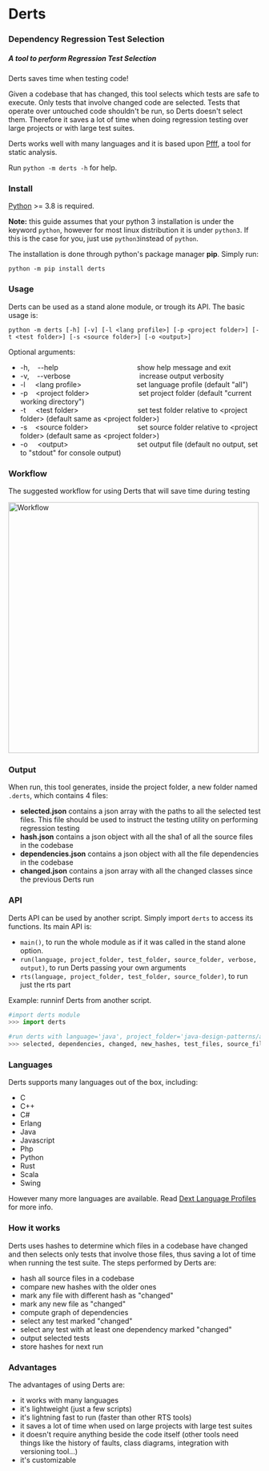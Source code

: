 # Derts
### Dependency Regression Test Selection
##### A tool to perform Regression Test Selection

Derts saves time when testing code!

Given a codebase that has changed, this tool selects which tests are safe to execute. Only tests that involve changed code are selected. Tests that operate over untouched code shouldn't be run, so Derts doesn't select them. Therefore it saves a lot of time when doing regression testing over large projects or with large test suites.

Derts works well with many languages and it is based upon [Pfff](https://github.com/returntocorp/pfff "Pfff github page"), a tool for static analysis.

Run `python -m derts -h` for help.

### Install
[Python](https://www.python.org/ "Python website") >= 3.8 is required.

**Note:** this guide assumes that your python 3 installation is under the keyword `python`, however for most linux distribution it is under `python3`. If this is the case for you, just use `python3`instead of `python`.

The installation is done through python's package manager **pip**. Simply run:

`python -m pip install derts`

### Usage

Derts can be used as a stand alone module, or trough its API. The basic usage is:

`python -m derts [-h] [-v] [-l <lang profile>] [-p <project folder>] [-t <test folder>] [-s <source folder>] [-o <output>]`

Optional arguments:
*  -h, &nbsp;&nbsp; --help &nbsp;&nbsp;&nbsp;&nbsp;&nbsp;&nbsp;&nbsp;&nbsp;&nbsp;&nbsp;&nbsp;&nbsp;&nbsp;&nbsp;&nbsp;&nbsp;&nbsp;&nbsp;&nbsp;&nbsp;&nbsp;&nbsp;&nbsp;&nbsp;&nbsp;&nbsp;&nbsp;&nbsp;&nbsp;&nbsp;&nbsp;&nbsp;&nbsp;&nbsp;&nbsp;&nbsp;&nbsp;&nbsp; show help message and exit
*  -v, &nbsp;&nbsp; --verbose &nbsp;&nbsp;&nbsp;&nbsp;&nbsp;&nbsp;&nbsp;&nbsp;&nbsp;&nbsp;&nbsp;&nbsp;&nbsp;&nbsp;&nbsp;&nbsp;&nbsp;&nbsp;&nbsp;&nbsp;&nbsp;&nbsp;&nbsp;&nbsp;&nbsp;&nbsp;&nbsp;&nbsp;&nbsp;&nbsp;&nbsp;&nbsp;&nbsp; increase output verbosity
*  -l &nbsp;&nbsp;&nbsp; \<lang profile\> &nbsp;&nbsp;&nbsp;&nbsp;&nbsp;&nbsp;&nbsp;&nbsp;&nbsp;&nbsp;&nbsp;&nbsp;&nbsp;&nbsp;&nbsp;&nbsp;&nbsp;&nbsp;&nbsp;&nbsp;&nbsp;&nbsp;&nbsp;&nbsp;&nbsp;&nbsp; set language profile (default "all")
*  -p &nbsp;&nbsp; \<project folder\> &nbsp;&nbsp;&nbsp;&nbsp;&nbsp;&nbsp;&nbsp;&nbsp;&nbsp;&nbsp;&nbsp;&nbsp;&nbsp;&nbsp;&nbsp;&nbsp;&nbsp;&nbsp;&nbsp;&nbsp;&nbsp;&nbsp;&nbsp; set project folder (default "current working directory")
*  -t &nbsp;&nbsp;&nbsp; \<test folder\> &nbsp;&nbsp;&nbsp;&nbsp;&nbsp;&nbsp;&nbsp;&nbsp;&nbsp;&nbsp;&nbsp;&nbsp;&nbsp;&nbsp;&nbsp;&nbsp;&nbsp;&nbsp;&nbsp;&nbsp;&nbsp;&nbsp;&nbsp;&nbsp;&nbsp;&nbsp;&nbsp;&nbsp; set test folder relative to \<project folder\> (default same as \<project folder\>)
*  -s &nbsp;&nbsp; \<source folder\> &nbsp;&nbsp;&nbsp;&nbsp;&nbsp;&nbsp;&nbsp;&nbsp;&nbsp;&nbsp;&nbsp;&nbsp;&nbsp;&nbsp;&nbsp;&nbsp;&nbsp;&nbsp;&nbsp;&nbsp;&nbsp;&nbsp;&nbsp; set source folder relative to \<project folder\> (default same as \<project folder\>)
*  -o &nbsp;&nbsp;&nbsp; \<output\> &nbsp;&nbsp;&nbsp;&nbsp;&nbsp;&nbsp;&nbsp;&nbsp;&nbsp;&nbsp;&nbsp;&nbsp;&nbsp;&nbsp;&nbsp;&nbsp;&nbsp;&nbsp;&nbsp;&nbsp;&nbsp;&nbsp;&nbsp;&nbsp;&nbsp;&nbsp;&nbsp;&nbsp;&nbsp;&nbsp;&nbsp;&nbsp;&nbsp; set output file (default no output, set to "stdout" for console output)

### Workflow

The suggested workflow for using Derts that will save time during testing

<img src="https://raw.githubusercontent.com/GabrieleMaurina/derts/master/workflow.png" alt="Workflow" width="500">

### Output

When run, this tool generates, inside the project folder, a new folder named `.derts`, which contains 4 files:
* **selected.json** contains a json array with the paths to all the selected test files. This file should be used to instruct the testing utility on performing regression testing
* **hash.json** contains a json object with all the sha1 of all the source files in the codebase
* **dependencies.json** contains a json object with all the file dependencies in the codebase
* **changed.json** contains a json array with all the changed classes since the previous Derts run

### API

Derts API can be used by another script. Simply import `derts` to access its functions. Its main API is:
* `main()`, to run the whole module as if it was called in the stand alone option.
* `run(language, project_folder, test_folder, source_folder, verbose, output)`, to run Derts passing your own arguments
* `rts(language, project_folder, test_folder, source_folder)`, to run just the rts part

Example: runninf Derts from another script.

```python
#import derts module
>>> import derts

#run derts with language='java', project_folder='java-design-patterns/adapter/', test_folder='src/test', source_folder='src/main', verbose=False
>>> selected, dependencies, changed, new_hashes, test_files, source_files = derts.rts('java', 'java-design-patterns/adapter/', 'src/test', 'src/main')
```

### Languages

Derts supports many languages out of the box, including:
* C
* C++
* C#
* Erlang
* Java
* Javascript
* Php
* Python
* Rust
* Scala
* Swing

However many more languages are available. Read [Dext Language Profiles](https://github.com/GabrieleMaurina/dext/blob/master/README.md#language-profiles "Dext Language Profiles github page") for more info.

### How it works

Derts uses hashes to determine which files in a codebase have changed and then selects only tests that involve those files, thus saving a lot of time when running the test suite. The steps performed by Derts are:
* hash all source files in a codebase
* compare new hashes with the older ones
* mark any file with different hash as "changed"
* mark any new file as "changed"
* compute graph of dependencies
* select any test marked "changed"
* select any test with at least one dependency marked "changed"
* output selected tests
* store hashes for next run

### Advantages

The advantages of using Derts are:
* it works with many languages
* it's lightweight (just a few scripts)
* it's lightning fast to run (faster than other RTS tools)
* it saves a lot of time when used on large projects with large test suites
* it doesn't require anything beside the code itself (other tools need things like the history of faults, class diagrams, integration with versioning tool...)
* it's customizable
